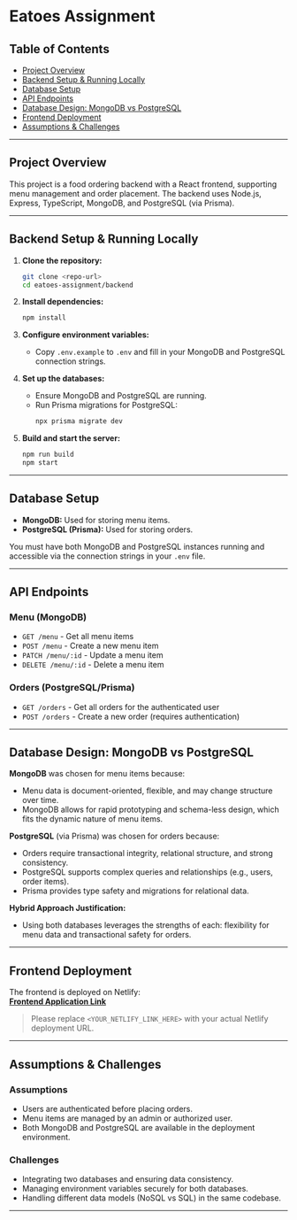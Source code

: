 # Eatoes Assignment

## Table of Contents

- [Project Overview](#project-overview)
- [Backend Setup & Running Locally](#backend-setup--running-locally)
- [Database Setup](#database-setup)
- [API Endpoints](#api-endpoints)
- [Database Design: MongoDB vs PostgreSQL](#database-design-mongodb-vs-postgresql)
- [Frontend Deployment](#frontend-deployment)
- [Assumptions & Challenges](#assumptions--challenges)

---

## Project Overview

This project is a food ordering backend with a React frontend, supporting menu management and order placement. The backend uses Node.js, Express, TypeScript, MongoDB, and PostgreSQL (via Prisma).

---

## Backend Setup & Running Locally

1. **Clone the repository:**
   ```bash
   git clone <repo-url>
   cd eatoes-assignment/backend
   ```

2. **Install dependencies:**
   ```bash
   npm install
   ```

3. **Configure environment variables:**
   - Copy `.env.example` to `.env` and fill in your MongoDB and PostgreSQL connection strings.

4. **Set up the databases:**
   - Ensure MongoDB and PostgreSQL are running.
   - Run Prisma migrations for PostgreSQL:
     ```bash
     npx prisma migrate dev
     ```

5. **Build and start the server:**
   ```bash
   npm run build
   npm start
   ```

---

## Database Setup

- **MongoDB:** Used for storing menu items.
- **PostgreSQL (Prisma):** Used for storing orders.

You must have both MongoDB and PostgreSQL instances running and accessible via the connection strings in your `.env` file.

---

## API Endpoints

### Menu (MongoDB)

- `GET /menu` - Get all menu items
- `POST /menu` - Create a new menu item
- `PATCH /menu/:id` - Update a menu item
- `DELETE /menu/:id` - Delete a menu item

### Orders (PostgreSQL/Prisma)

- `GET /orders` - Get all orders for the authenticated user
- `POST /orders` - Create a new order (requires authentication)

---

## Database Design: MongoDB vs PostgreSQL

**MongoDB** was chosen for menu items because:

- Menu data is document-oriented, flexible, and may change structure over time.
- MongoDB allows for rapid prototyping and schema-less design, which fits the dynamic nature of menu items.

**PostgreSQL** (via Prisma) was chosen for orders because:

- Orders require transactional integrity, relational structure, and strong consistency.
- PostgreSQL supports complex queries and relationships (e.g., users, order items).
- Prisma provides type safety and migrations for relational data.

**Hybrid Approach Justification:**

- Using both databases leverages the strengths of each: flexibility for menu data and transactional safety for orders.

---

## Frontend Deployment

The frontend is deployed on Netlify:  
**[Frontend Application Link](<YOUR_NETLIFY_LINK_HERE>)**

> Please replace `<YOUR_NETLIFY_LINK_HERE>` with your actual Netlify deployment URL.

---

## Assumptions & Challenges

### Assumptions

- Users are authenticated before placing orders.
- Menu items are managed by an admin or authorized user.
- Both MongoDB and PostgreSQL are available in the deployment environment.

### Challenges

- Integrating two databases and ensuring data consistency.
- Managing environment variables securely for both databases.
- Handling different data models (NoSQL vs SQL) in the same codebase.

---